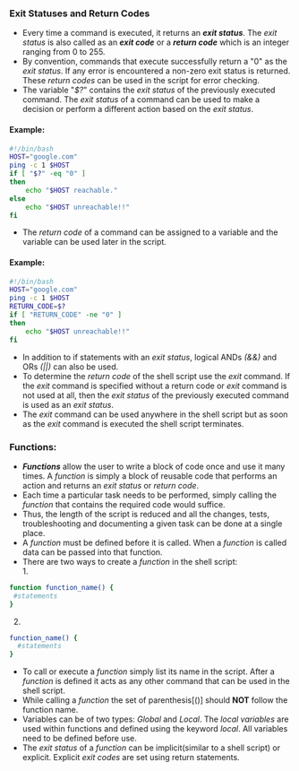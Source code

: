 ### Exit Statuses and Return Codes
* Every time a command is executed, it returns an ***exit status***. The *exit status* is also called as an ***exit code*** or a ***return code*** which is an integer ranging from 0 to 255.
* By convention, commands that execute successfully return a "0" as the *exit status*. If any error is encountered a non-zero exit status is returned. These *return codes* can be used in the script for error checking.
* The variable "*$?*" contains the *exit status* of the previously executed command. The *exit status* of a command can be used to make a decision or perform a different action based on the *exit status*.
#### Example:
```bash
#!/bin/bash
HOST="google.com"
ping -c 1 $HOST
if [ "$?" -eq "0" ]
then
    echo "$HOST reachable."
else
    echo "$HOST unreachable!!"
fi
```
* The *return code* of a command can be assigned to a variable and the variable can be used later in the script.
#### Example:
```bash
#!/bin/bash
HOST="google.com"
ping -c 1 $HOST
RETURN_CODE=$?
if [ "RETURN_CODE" -ne "0" ]
then
    echo "$HOST unreachable!!"
fi
```
* In addition to if statements with an *exit status*, logical ANDs *(&&)* and ORs *(||)* can also be used.
* To determine the *return code* of the shell script use the *exit* command. If the *exit* command is specified without a return code or *exit* command is not used at all, then the *exit status* of the previously executed command is used as an *exit status*.
* The *exit* command can be used anywhere in the shell script but as soon as the *exit* command is executed the shell script terminates.
### Functions:
* ***Functions*** allow the user to write a block of code once and use it many times. A *function* is simply a block of reusable code that performs an action and returns an *exit status* or *return code*.
* Each time a particular task needs to be performed, simply calling the *function* that contains the required code would suffice.
* Thus, the length of the script is reduced and all the changes, tests, troubleshooting and documenting a given task can be done at a single place.
* A *function* must be defined before it is called. When a *function* is called data can be passed into that function.
* There are two ways to create a *function* in the shell script:  
  1.
 ```bash
function function_name() {
  #statements
}
```
  2.
```bash
function_name() {
  #statements
}
```
* To call or execute a *function* simply list its name in the script. After a *function* is defined it acts as any other command that can be used in the shell script.
* While calling a *function* the set of parenthesis[()] should **NOT** follow the function name.
* Variables can be of two types: *Global* and *Local*. The *local variables* are used within functions and defined using the keyword *local*. All variables need to be defined before use.
* The *exit status* of a *function* can be implicit(similar to a shell script) or explicit. Explicit *exit codes* are set using return statements.
